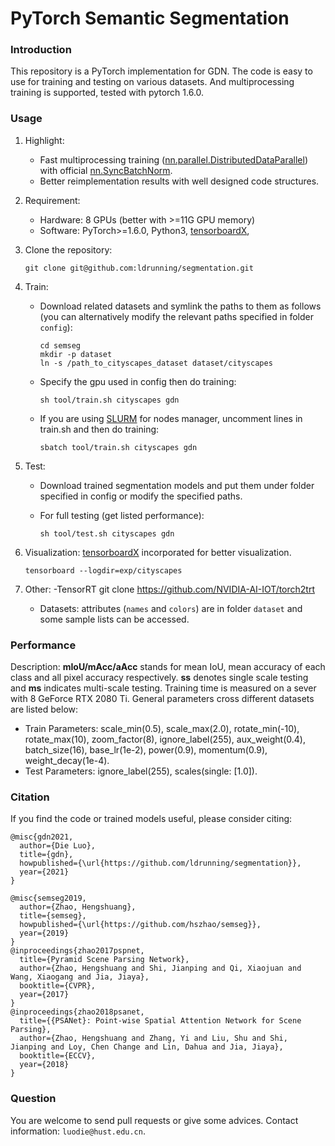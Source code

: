 # PyTorch Semantic Segmentation

### Introduction

This repository is a PyTorch implementation for GDN. The code is easy to use for training and testing on various datasets. And multiprocessing training is supported, tested with pytorch 1.6.0.


### Usage

1. Highlight:

   - Fast multiprocessing training ([nn.parallel.DistributedDataParallel](https://pytorch.org/docs/stable/_modules/torch/nn/parallel/distributed.html)) with official [nn.SyncBatchNorm](https://pytorch.org/docs/master/nn.html#torch.nn.SyncBatchNorm).
   - Better reimplementation results with well designed code structures.

2. Requirement:

   - Hardware: 8 GPUs (better with >=11G GPU memory)
   - Software: PyTorch>=1.6.0, Python3, [tensorboardX](https://github.com/lanpa/tensorboardX), 

3. Clone the repository:

   ```shell
   git clone git@github.com:ldrunning/segmentation.git
   ```

4. Train:

   - Download related datasets and symlink the paths to them as follows (you can alternatively modify the relevant paths specified in folder `config`):

     ```
     cd semseg
     mkdir -p dataset
     ln -s /path_to_cityscapes_dataset dataset/cityscapes
     ```

   - Specify the gpu used in config then do training:

     ```shell
     sh tool/train.sh cityscapes gdn
     ```
   - If you are using [SLURM](https://slurm.schedmd.com/documentation.html) for nodes manager, uncomment lines in train.sh and then do training:

     ```shell
     sbatch tool/train.sh cityscapes gdn
     ```

5. Test:

   - Download trained segmentation models and put them under folder specified in config or modify the specified paths.

   - For full testing (get listed performance):

     ```shell
     sh tool/test.sh cityscapes gdn
     ```



6. Visualization: [tensorboardX](https://github.com/lanpa/tensorboardX) incorporated for better visualization.

   ```shell
   tensorboard --logdir=exp/cityscapes
   ```

7. Other:
   -TensorRT  git clone https://github.com/NVIDIA-AI-IOT/torch2trt
   

   - Datasets: attributes (`names` and `colors`) are in folder `dataset` and some sample lists can be accessed.



### Performance

Description: **mIoU/mAcc/aAcc** stands for mean IoU, mean accuracy of each class and all pixel accuracy respectively. **ss** denotes single scale testing and **ms** indicates multi-scale testing. Training time is measured on a sever with 8 GeForce RTX 2080 Ti. General parameters cross different datasets are listed below:

- Train Parameters: scale_min(0.5), scale_max(2.0), rotate_min(-10), rotate_max(10), zoom_factor(8), ignore_label(255), aux_weight(0.4), batch_size(16), base_lr(1e-2), power(0.9), momentum(0.9), weight_decay(1e-4).
- Test Parameters: ignore_label(255), scales(single: [1.0]).


### Citation

If you find the code or trained models useful, please consider citing:

```
@misc{gdn2021,
  author={Die Luo},
  title={gdn},
  howpublished={\url{https://github.com/ldrunning/segmentation}},
  year={2021}
}

@misc{semseg2019,
  author={Zhao, Hengshuang},
  title={semseg},
  howpublished={\url{https://github.com/hszhao/semseg}},
  year={2019}
}
@inproceedings{zhao2017pspnet,
  title={Pyramid Scene Parsing Network},
  author={Zhao, Hengshuang and Shi, Jianping and Qi, Xiaojuan and Wang, Xiaogang and Jia, Jiaya},
  booktitle={CVPR},
  year={2017}
}
@inproceedings{zhao2018psanet,
  title={{PSANet}: Point-wise Spatial Attention Network for Scene Parsing},
  author={Zhao, Hengshuang and Zhang, Yi and Liu, Shu and Shi, Jianping and Loy, Chen Change and Lin, Dahua and Jia, Jiaya},
  booktitle={ECCV},
  year={2018}
}
```

### Question

You are welcome to send pull requests or give some advices. Contact information: `luodie@hust.edu.cn`.
